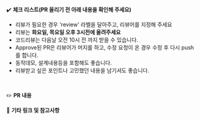 :heavy_check_mark: **체크 리스트(PR 올리기 전  아래 내용을 확인해 주세요)**
 * 리뷰가 필요한 경우 'review' 라벨을 달아주고, 리뷰어를 지정해 주세요
 * 리뷰는 **화요일, 목요일 오후 3시전에 올려주세요**
 * 코드리뷰는 다음날 오전 10시 전 까지 받을 수 있습니다.
 * Approve된 PR은 리뷰어가 머지를 하고, 수정 요청이 온 경우 수정 후 다시 push 를 합니다.
 * 동작데모, 설계내용등을 포함해도 좋습니다. 
 * 리뷰받고 싶은 포인트나 고민했던 내용을 남기셔도 좋습니다.
<br>

:pencil2: **PR 내용**
<br>


:guitar: **기타 링크 및 참고사항**
<br>
